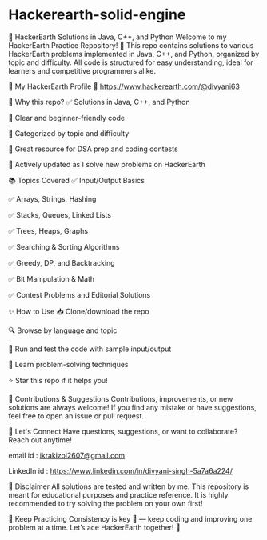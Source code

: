 # Hackerearth-solid-engine

🧠 HackerEarth Solutions in Java, C++, and Python
Welcome to my HackerEarth Practice Repository! 🚀
This repo contains solutions to various HackerEarth problems implemented in Java, C++, and Python, organized by topic and difficulty. All code is structured for easy understanding, ideal for learners and competitive programmers alike.

👤 My HackerEarth Profile
📎 https://www.hackerearth.com/@divyani63

📌 Why this repo?
✅ Solutions in Java, C++, and Python

💬 Clear and beginner-friendly code

📂 Categorized by topic and difficulty

🏁 Great resource for DSA prep and coding contests

🔄 Actively updated as I solve new problems on HackerEarth


📚 Topics Covered
✅ Input/Output Basics

✅ Arrays, Strings, Hashing

✅ Stacks, Queues, Linked Lists

✅ Trees, Heaps, Graphs

✅ Searching & Sorting Algorithms

✅ Greedy, DP, and Backtracking

✅ Bit Manipulation & Math

✅ Contest Problems and Editorial Solutions


✨ How to Use
📥 Clone/download the repo

🔍 Browse by language and topic

🧪 Run and test the code with sample input/output

🧠 Learn problem-solving techniques

⭐ Star this repo if it helps you!


🙌 Contributions & Suggestions
Contributions, improvements, or new solutions are always welcome!
If you find any mistake or have suggestions, feel free to open an issue or pull request.


🙌 Let's Connect
Have questions, suggestions, or want to collaborate? Reach out anytime!

email id : ikrakizoi2607@gmail.com

LinkedIn id : https://www.linkedin.com/in/divyani-singh-5a7a6a224/


📌 Disclaimer
All solutions are tested and written by me. This repository is meant for educational purposes and practice reference.
It is highly recommended to try solving the problem on your own first!


🚀 Keep Practicing
Consistency is key 🔑 — keep coding and improving one problem at a time.
Let’s ace HackerEarth together! 💪

